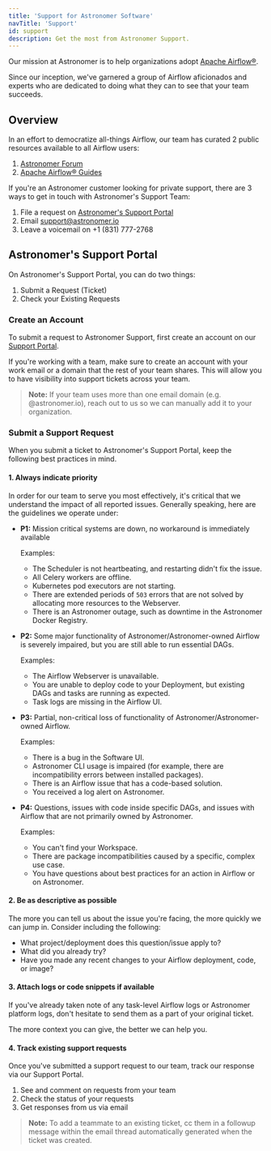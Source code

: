 ```yaml
---
title: 'Support for Astronomer Software'
navTitle: 'Support'
id: support
description: Get the most from Astronomer Support.
---
```


Our mission at Astronomer is to help organizations adopt [Apache Airflow®](https://airflow.apache.org/).

Since our inception, we've garnered a group of Airflow aficionados and experts who are dedicated to doing what they can to see that your team succeeds.

## Overview

In an effort to democratize all-things Airflow, our team has curated 2 public resources available to all Airflow users:

1. [Astronomer Forum](https://forum.astronomer.io)
2. [Apache Airflow® Guides](https://www.astronomer.io/guides/airflow-and-hashicorp-vault)

If you're an Astronomer customer looking for private support, there are 3 ways to get in touch with Astronomer's Support Team:

1. File a request on [Astronomer's Support Portal](https://support.astronomer.io/hc/en-us)
2. Email [support@astronomer.io](mailto:support@astronomer.io)
3. Leave a voicemail on +1 (831) 777-2768

## Astronomer's Support Portal

On Astronomer's Support Portal, you can do two things:

1. Submit a Request (Ticket)
2. Check your Existing Requests

### Create an Account

To submit a request to Astronomer Support, first create an account on our [Support Portal](https://support.astronomer.io).

If you're working with a team, make sure to create an account with your work email or a domain that the rest of your team shares. This will allow you to have visibility into support tickets across your team.

> **Note:** If your team uses more than one email domain (e.g. @astronomer.io), reach out to us so we can manually add it to your organization.

### Submit a Support Request

When you submit a ticket to Astronomer's Support Portal, keep the following best practices in mind.

#### 1. Always indicate priority

In order for our team to serve you most effectively, it's critical that we understand the impact of all reported issues. Generally speaking, here are the guidelines we operate under:

- **P1:** Mission critical systems are down, no workaround is immediately available

    Examples:

    - The Scheduler is not heartbeating, and restarting didn't fix the issue.
    - All Celery workers are offline.
    - Kubernetes pod executors are not starting.
    - There are extended periods of `503` errors that are not solved by allocating more resources to the Webserver.
    - There is an Astronomer outage, such as downtime in the Astronomer Docker Registry.

- **P2:** Some major functionality of Astronomer/Astronomer-owned Airflow is severely impaired, but you are still able to run essential DAGs.

    Examples:

    - The Airflow Webserver is unavailable.
    - You are unable to deploy code to your Deployment, but existing DAGs and tasks are running as expected.
    - Task logs are missing in the Airflow UI.

- **P3:** Partial, non-critical loss of functionality of Astronomer/Astronomer-owned Airflow.

    Examples:

    - There is a bug in the Software UI.
    - Astronomer CLI usage is impaired (for example, there are incompatibility errors between installed packages).
    - There is an Airflow issue that has a code-based solution.
    - You received a log alert on Astronomer.

- **P4:** Questions, issues with code inside specific DAGs, and issues with Airflow that are not primarily owned by Astronomer.

    Examples:

    - You can't find your Workspace.
    - There are package incompatibilities caused by a specific, complex use case.
    - You have questions about best practices for an action in Airflow or on Astronomer.

#### 2. Be as descriptive as possible

The more you can tell us about the issue you're facing, the more quickly we can jump in. Consider including the following:

- What project/deployment does this question/issue apply to?
- What did you already try?
- Have you made any recent changes to your Airflow deployment, code, or image?

#### 3. Attach logs or code snippets if available

If you've already taken note of any task-level Airflow logs or Astronomer platform logs, don't hesitate to send them as a part of your original ticket.

The more context you can give, the better we can help you.

#### 4. Track existing support requests

Once you've submitted a support request to our team, track our response via our Support Portal.

1. See and comment on requests from your team
2. Check the status of your requests
3. Get responses from us via email

> **Note:** To add a teammate to an existing ticket, cc them in a followup message within the email thread automatically generated when the ticket was created.
